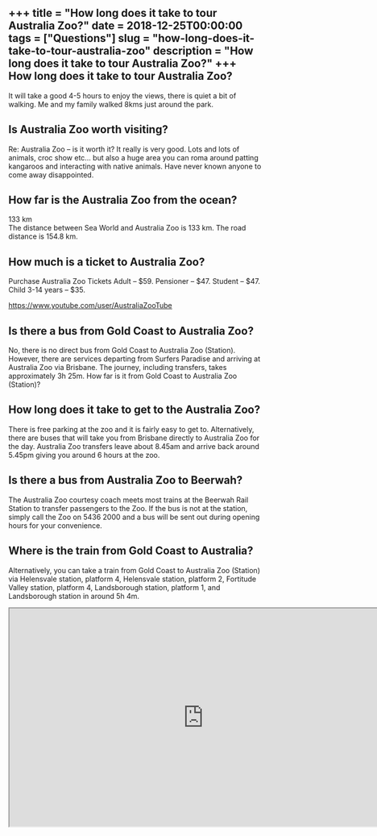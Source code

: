 +++
title = "How long does it take to tour Australia Zoo?"
date = 2018-12-25T00:00:00
tags = ["Questions"]
slug = "how-long-does-it-take-to-tour-australia-zoo"
description = "How long does it take to tour Australia Zoo?"
+++
How long does it take to tour Australia Zoo?
--------------------------------------------

It will take a good 4-5 hours to enjoy the views, there is quiet a bit of walking. Me and my family walked 8kms just around the park.

Is Australia Zoo worth visiting?
--------------------------------

Re: Australia Zoo – is it worth it? It really is very good. Lots and lots of animals, croc show etc… but also a huge area you can roma around patting kangaroos and interacting with native animals. Have never known anyone to come away disappointed.

How far is the Australia Zoo from the ocean?
--------------------------------------------

133 km  
The distance between Sea World and Australia Zoo is 133 km. The road distance is 154.8 km.

How much is a ticket to Australia Zoo?
--------------------------------------

Purchase Australia Zoo Tickets Adult – $59. Pensioner – $47. Student – $47. Child 3-14 years – $35.

https://www.youtube.com/user/AustraliaZooTube

Is there a bus from Gold Coast to Australia Zoo?
------------------------------------------------

No, there is no direct bus from Gold Coast to Australia Zoo (Station). However, there are services departing from Surfers Paradise and arriving at Australia Zoo via Brisbane. The journey, including transfers, takes approximately 3h 25m. How far is it from Gold Coast to Australia Zoo (Station)?

How long does it take to get to the Australia Zoo?
--------------------------------------------------

There is free parking at the zoo and it is fairly easy to get to. Alternatively, there are buses that will take you from Brisbane directly to Australia Zoo for the day. Australia Zoo transfers leave about 8.45am and arrive back around 5.45pm giving you around 6 hours at the zoo.

Is there a bus from Australia Zoo to Beerwah?
---------------------------------------------

The Australia Zoo courtesy coach meets most trains at the Beerwah Rail Station to transfer passengers to the Zoo. If the bus is not at the station, simply call the Zoo on 5436 2000 and a bus will be sent out during opening hours for your convenience.

Where is the train from Gold Coast to Australia?
------------------------------------------------

Alternatively, you can take a train from Gold Coast to Australia Zoo (Station) via Helensvale station, platform 4, Helensvale station, platform 2, Fortitude Valley station, platform 4, Landsborough station, platform 1, and Landsborough station in around 5h 4m.

<iframe allow="accelerometer; autoplay; clipboard-write; encrypted-media; gyroscope; picture-in-picture" allowfullscreen="" class="__youtube_prefs__  epyt-is-override  no-lazyload" data-no-lazy="1" data-origheight="433" data-origwidth="770" data-skipgform_ajax_framebjll="" height="433" id="_ytid_89270" loading="lazy" src="https://www.youtube.com/embed/5ETkIEHw3j0?enablejsapi=1&autoplay=0&cc_load_policy=0&cc_lang_pref=&iv_load_policy=1&loop=0&modestbranding=0&rel=1&fs=1&playsinline=0&autohide=2&theme=dark&color=red&controls=1&" title="YouTube player" width="770"></iframe>